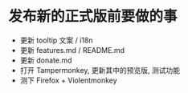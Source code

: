# 发布新的正式版前要做的事
- 更新 tooltip 文案 / i18n
- 更新 features.md / README.md
- 更新 donate.md
- 打开 Tampermonkey, 更新其中的预览版, 测试功能
- 测下 Firefox + Violentmonkey